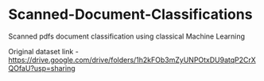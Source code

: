 # Scanned-Document-Classifications
Scanned pdfs document classification using classical Machine Learning

Original dataset link - https://drive.google.com/drive/folders/1h2kFOb3mZyUNPOtxDU9atqP2CrXQOfaU?usp=sharing
